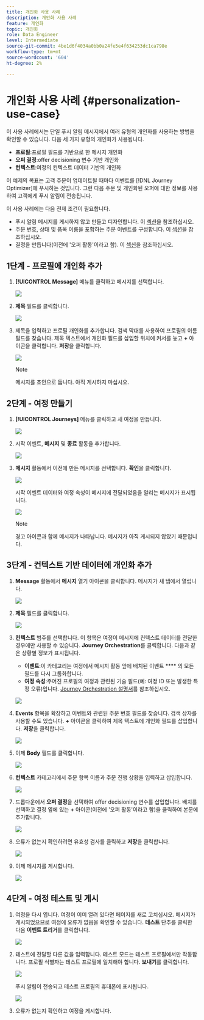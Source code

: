 ```yaml
---
title: 개인화 사용 사례
description: 개인화 사용 사례
feature: 개인화
topic: 개인화
role: Data Engineer
level: Intermediate
source-git-commit: 4be1d6f4034a0bb0a24fe5e4f634253dc1ca798e
workflow-type: tm+mt
source-wordcount: '604'
ht-degree: 2%

---
```



# 개인화 사용 사례 {#personalization-use-case}

이 사용 사례에서는 단일 푸시 알림 메시지에서 여러 유형의 개인화를 사용하는 방법을 확인할 수 있습니다. 다음 세 가지 유형의 개인화가 사용됩니다.

* **프로필**:프로필 필드를 기반으로 한 메시지 개인화
* **오퍼 결정**:offer decisioning 변수 기반 개인화
* **컨텍스트**:여정의 컨텍스트 데이터 기반의 개인화

이 예제의 목표는 고객 주문이 업데이트될 때마다 이벤트를 [!DNL Journey Optimizer]에 푸시하는 것입니다. 그런 다음 주문 및 개인화된 오퍼에 대한 정보를 사용하여 고객에게 푸시 알림이 전송됩니다.

이 사용 사례에는 다음 전제 조건이 필요합니다.

* 푸시 알림 메시지를 게시하지 않고 만들고 디자인합니다. 이 [섹션](../create-message.md)을 참조하십시오.
* 주문 번호, 상태 및 품목 이름을 포함하는 주문 이벤트를 구성합니다. 이 [섹션](../event/about-events.md)을 참조하십시오.
* 결정을 만듭니다(이전에 &#39;오퍼 활동&#39;이라고 함). 이 [섹션](../offers/offer-activities/create-offer-activities.md)을 참조하십시오.

## 1단계 - 프로필에 개인화 추가

1. **[!UICONTROL Message]** 메뉴를 클릭하고 메시지를 선택합니다.

   ![](assets/perso-uc.png)

1. **제목** 필드를 클릭합니다.

   ![](assets/perso-uc2.png)

1. 제목을 입력하고 프로필 개인화를 추가합니다. 검색 막대를 사용하여 프로필의 이름 필드를 찾습니다. 제목 텍스트에서 개인화 필드를 삽입할 위치에 커서를 놓고 **+** 아이콘을 클릭합니다. **저장**&#x200B;을 클릭합니다.

   ![](assets/perso-uc3.png)

   >[!NOTE]
   >
   >메시지를 초안으로 둡니다. 아직 게시하지 마십시오.

## 2단계 - 여정 만들기

1. **[!UICONTROL Journeys]** 메뉴를 클릭하고 새 여정을 만듭니다.

   ![](assets/perso-uc4.png)

1. 시작 이벤트, **메시지** 및 **종료** 활동을 추가합니다.

   ![](assets/perso-uc5.png)

1. **메시지** 활동에서 이전에 만든 메시지를 선택합니다. **확인**&#x200B;을 클릭합니다.

   ![](assets/perso-uc6.png)

   시작 이벤트 데이터와 여정 속성이 메시지에 전달되었음을 알리는 메시지가 표시됩니다.

   ![](assets/perso-uc7.png)

   >[!NOTE]
   >
   >경고 아이콘과 함께 메시지가 나타납니다. 메시지가 아직 게시되지 않았기 때문입니다.

## 3단계 - 컨텍스트 기반 데이터에 개인화 추가

1. **Message** 활동에서 **메시지** 열기 아이콘을 클릭합니다. 메시지가 새 탭에서 열립니다.

   ![](assets/perso-uc8.png)

1. **제목** 필드를 클릭합니다.

   ![](assets/perso-uc9.png)

1. **컨텍스트** 범주를 선택합니다. 이 항목은 여정이 메시지에 컨텍스트 데이터를 전달한 경우에만 사용할 수 있습니다. **Journey Orchestration**&#x200B;를 클릭합니다. 다음과 같은 상황별 정보가 표시됩니다.

   * **이벤트**:이 카테고리는 여정에서 메시지 활동 앞에 배치된 이벤트 **** 의 모든 필드를 다시 그룹화합니다.
   * **여정 속성**:주어진 프로필의 여정과 관련된 기술 필드(예: 여정 ID 또는 발생한 특정 오류)입니다. [Journey Orchestration 설명서](https://experienceleague.adobe.com/docs/journeys/using/building-advanced-conditions-journeys/syntax/journey-properties.html#building-advanced-conditions-journeys)를 참조하십시오.

   ![](assets/perso-uc10.png)

1. **Events** 항목을 확장하고 이벤트와 관련된 주문 번호 필드를 찾습니다. 검색 상자를 사용할 수도 있습니다. **+** 아이콘을 클릭하여 제목 텍스트에 개인화 필드를 삽입합니다. **저장**&#x200B;을 클릭합니다.

   ![](assets/perso-uc11.png)

1. 이제 **Body** 필드를 클릭합니다.

   ![](assets/perso-uc12.png)

1. **컨텍스트** 카테고리에서 주문 항목 이름과 주문 진행 상황을 입력하고 삽입합니다.

   ![](assets/perso-uc13.png)

1. 드롭다운에서 **오퍼 결정**&#x200B;을 선택하여 offer decisioning 변수를 삽입합니다. 배치를 선택하고 결정 옆에 있는 **+** 아이콘(이전에 &#39;오퍼 활동&#39;이라고 함)을 클릭하여 본문에 추가합니다.

   ![](assets/perso-uc14.png)

1. 오류가 없는지 확인하려면 유효성 검사를 클릭하고 **저장**&#x200B;을 클릭합니다.

   ![](assets/perso-uc15.png)

1. 이제 메시지를 게시합니다.

   ![](assets/perso-uc16.png)

## 4단계 - 여정 테스트 및 게시

1. 여정을 다시 엽니다. 여정이 이미 열려 있다면 페이지를 새로 고치십시오. 메시지가 게시되었으므로 여정에 오류가 없음을 확인할 수 있습니다. **테스트** 단추를 클릭한 다음 **이벤트 트리거**&#x200B;를 클릭합니다.

   ![](assets/perso-uc17.png)

1. 테스트에 전달할 다른 값을 입력합니다. 테스트 모드는 테스트 프로필에서만 작동합니다. 프로필 식별자는 테스트 프로필에 일치해야 합니다. **보내기**&#x200B;를 클릭합니다.

   ![](assets/perso-uc18.png)

   푸시 알림이 전송되고 테스트 프로필의 휴대폰에 표시됩니다.

   ![](assets/perso-uc19.png)

1. 오류가 없는지 확인하고 여정을 게시합니다.

